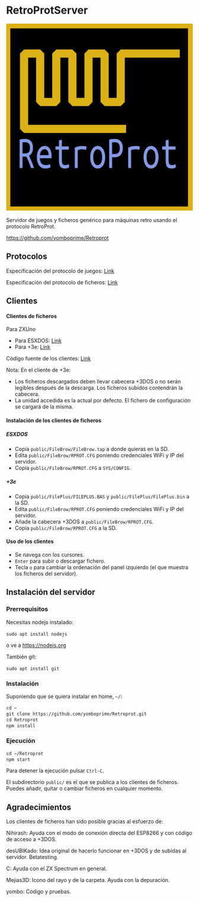 # RetroProtServer

![Retroprot icon.](dibujo.svg)

Servidor de juegos y ficheros genérico para máquinas retro usando el protocolo RetroProt.

https://github.com/yomboprime/Retroprot

## Protocolos

Especificación del protocolo de juegos: [Link](./Especificación_RetroProt/Especificacion_RetroProt_Game_Server.md)

Especificación del protocolo de ficheros: [Link](./Especificación_RetroProt/Especificacion_RetroProt_File_Server.md)

## Clientes

#### Clientes de ficheros

Para ZXUno

- Para ESXDOS: [Link](./public/Filebrow/)
- Para +3e: [Link](./public/Fileplus/)

Código fuente de los clientes: [Link](https://github.com/yomboprime/ZXYLib)

Nota: En el cliente de +3e:

- Los ficheros descargados deben llevar cabecera +3DOS o no serán legibles después de la descarga. Los ficheros subidos contendrán la cabecera.
- La unidad accedida es la actual por defecto. El fichero de configuración se cargará de la misma.

#### Instalación de los clientes de ficheros

##### ESXDOS

- Copia ```public/FileBrow/FileBrow.tap``` a donde quieras en la SD.
- Edita ```public/FileBrow/RPROT.CFG``` poniendo credenciales WiFi y IP del servidor.
- Copia ```public/FileBrow/RPROT.CFG``` a ```SYS/CONFIG```.

##### +3e

- Copia ```public/FilePlus/FILEPLUS.BAS``` y ```public/FilePlus/FilePlus.bin``` a la SD.
- Edita ```public/FileBrow/RPROT.CFG``` poniendo credenciales WiFi y IP del servidor.
- Añade la cabecera +3DOS a ```public/FileBrow/RPROT.CFG```.
- Copia ```public/FileBrow/RPROT.CFG``` a la SD.


#### Uso de los clientes

- Se navega con los cursores.
- ```Enter``` para subir o descargar fichero.
- Tecla ```o``` para cambiar la ordenación del panel izquierdo (el que muestra los ficheros del servidor).

## Instalación del servidor

### Prerrequisitos

Necesitas nodejs instalado:

```sudo apt install nodejs```

o ve a https://nodejs.org

También git:

```sudo apt install git```


### Instalación

Suponiendo que se quiera instalar en home, ```~/```:

```
cd ~
git clone https://github.com/yomboprime/Retroprot.git
cd Retroprot
npm install
```

### Ejecución

```
cd ~/Retroprot
npm start
```

Para detener la ejecución pulsar ```Ctrl-C```.

El subdirectorio ```public/``` es el que se publica a los clientes de ficheros. Puedes añadir, quitar o cambiar ficheros en cualquier momento.

## Agradecimientos

Los clientes de ficheros han sido posible gracias al esfuerzo de:

Nihirash: Ayuda con el modo de conexión directa del ESP8266 y con código de acceso a +3DOS.

desUBIKado: Idea original de hacerlo funcionar en +3DOS y de subidas al servidor. Betatesting.

C: Ayuda con el ZX Spectrum en general.

Mejias3D: Icono del rayo y de la carpeta. Ayuda con la depuración.

yombo: Código y pruebas.
